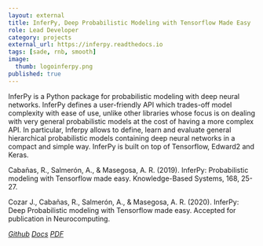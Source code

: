 ```yaml
---
layout: external
title: InferPy, Deep Probabilistic Modeling with Tensorflow Made Easy
role: Lead Developer
category: projects
external_url: https://inferpy.readthedocs.io
tags: [sade, rnb, smooth]
image:
  thumb: logoinferpy.png
published: true
---
```


InferPy is a Python package for probabilistic modeling with deep neural networks. InferPy defines a user-friendly API which trades-off model complexity with ease of use, unlike other libraries whose focus is on dealing with very general probabilistic models at the cost of having a more complex API. In particular, Inferpy allows to define, learn and evaluate general hierarchical probabilistic models containing deep neural networks in a compact and simple way. InferPy is built on top of Tensorflow, Edward2 and Keras.


Cabañas, R., Salmerón, A., & Masegosa, A. R. (2019). InferPy: Probabilistic modeling with Tensorflow made easy. Knowledge-Based Systems, 168, 25-27.

Cozar J., Cabañas, R., Salmerón, A., & Masegosa, A. R. (2020). InferPy: Deep Probabilistic modeling with Tensorflow made easy. Accepted for publication in Neurocomputing.


<a href="https://github.com/pgm-lab/inferpy"><i class="fa fa-github" aria-hidden="true" > Github</i></a> <a href="https://inferpy.readthedocs.io"><i class="fa fa-code" aria-hidden="true" > Docs</i></a> <a href="/papers/inferpy.pdf"><i class="fa fa-file-pdf-o" aria-hidden="true" > PDF</i></a>
